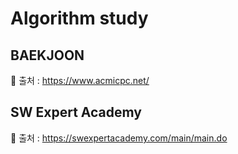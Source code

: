 # Algorithm study



## BAEKJOON 

📌 출처 : https://www.acmicpc.net/



## SW Expert Academy

📌 출처 : https://swexpertacademy.com/main/main.do